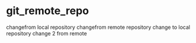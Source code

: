 # git_remote_repo
changefrom local repository
changefrom remote repository
change to local repository
change 2 from remote
